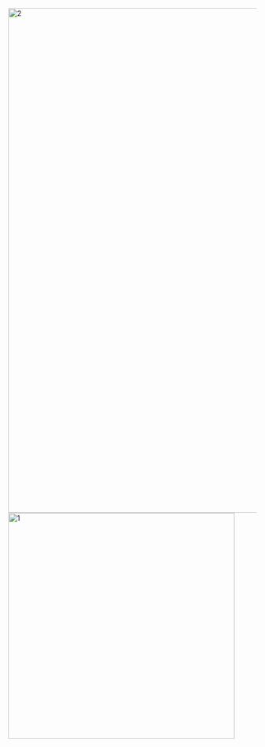 <img width="1025" alt="2" src="https://user-images.githubusercontent.com/66295015/130317210-91259060-d8bb-4e20-b5ce-ae315a050ea4.png">
<img width="459" alt="1" src="https://user-images.githubusercontent.com/66295015/130317211-a5e8c088-5cdf-45f7-9253-e426341eceab.png">

